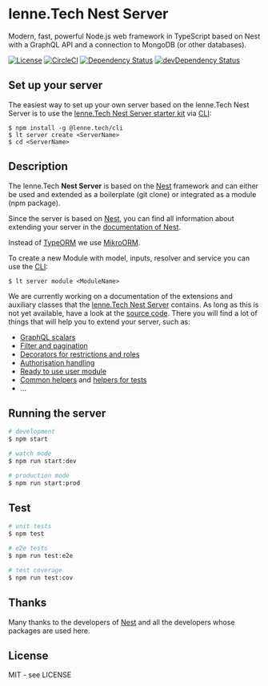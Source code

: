 # lenne.Tech Nest Server

Modern, fast, powerful Node.js web framework in TypeScript based on Nest with a GraphQL API and a connection to MongoDB
(or other databases).

[![License](https://img.shields.io/github/license/lenneTech/nest-server)](/LICENSE) [![CircleCI](https://circleci.com/gh/lenneTech/nest-server/tree/master.svg?style=shield)](https://circleci.com/gh/lenneTech/nest-server/tree/master)
[![Dependency Status](https://david-dm.org/lenneTech/nest-server.svg)](https://david-dm.org/lenneTech/nest-server) [![devDependency Status](https://david-dm.org/lenneTech/nest-server/dev-status.svg)](https://david-dm.org/lenneTech/nest-server?type=dev)

## Set up your server

The easiest way to set up your own server based on the lenne.Tech Nest Server is to use the
[lenne.Tech Nest Server starter kit](https://github.com/lenneTech/nest-server-starter) via [CLI](https://github.com/lenneTech/cli):

```
$ npm install -g @lenne.tech/cli
$ lt server create <ServerName>
$ cd <ServerName>
```

## Description

The lenne.Tech **Nest Server** is based on the [Nest](https://github.com/nestjs/nest) framework and can either be used
and extended as a boilerplate (git clone) or integrated as a module (npm package).

Since the server is based on [Nest](https://nestjs.com/), you can find all information about extending your server
in the [documentation of Nest](https://docs.nestjs.com/).

Instead of [TypeORM](https://docs.nestjs.com/techniques/database) we use [MikroORM](https://mikro-orm.io/).

To create a new Module with model, inputs, resolver and service you can use the [CLI](https://github.com/lenneTech/cli):

```
$ lt server module <ModuleName>
```

We are currently working on a documentation of the extensions and auxiliary classes that the
[lenne.Tech Nest Server](https://github.com/lenneTech/nest-server) contains. As long as this is not yet available,
have a look at the [source code](https://github.com/lenneTech/nest-server/tree/master/src/core).
There you will find a lot of things that will help you to extend your server, such as:

- [GraphQL scalars](https://github.com/lenneTech/nest-server/tree/master/src/core/common/scalars)
- [Filter and pagination](https://github.com/lenneTech/nest-server/tree/master/src/core/common/args)
- [Decorators for restrictions and roles](https://github.com/lenneTech/nest-server/tree/master/src/core/common/decorators)
- [Authorisation handling](https://github.com/lenneTech/nest-server/tree/master/src/core/modules/auth)
- [Ready to use user module](https://github.com/lenneTech/nest-server/tree/master/src/core/modules/user)
- [Common helpers](https://github.com/lenneTech/nest-server/tree/master/src/core/common/helpers) and
  [helpers for tests](https://github.com/lenneTech/nest-server/blob/master/src/test/test.helper.ts)
- ...

## Running the server

```bash
# development
$ npm start

# watch mode
$ npm run start:dev

# production mode
$ npm run start:prod
```

## Test

```bash
# unit tests
$ npm test

# e2e tests
$ npm run test:e2e

# test coverage
$ npm run test:cov
```

## Thanks

Many thanks to the developers of [Nest](https://github.com/nestjs/nest)
and all the developers whose packages are used here.

## License

MIT - see LICENSE
